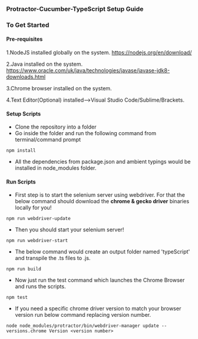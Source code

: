 ### Protractor-Cucumber-TypeScript Setup Guide   

### To Get Started

#### Pre-requisites
1.NodeJS installed globally on the system.
https://nodejs.org/en/download/

2.Java installed on the system.
https://www.oracle.com/uk/java/technologies/javase/javase-jdk8-downloads.html

3.Chrome browser installed on the system.

4.Text Editor(Optional) installed-->Visual Studio Code/Sublime/Brackets.

#### Setup Scripts
* Clone the repository into a folder
* Go inside the folder and run the following command from terminal/command prompt
```
npm install 
```
* All the dependencies from package.json and ambient typings would be installed in node_modules folder.

#### Run Scripts

* First step is to start the selenium server using webdriver. For that the below command should download the **chrome & gecko driver** binaries locally for you!

```
npm run webdriver-update
``` 

* Then you should start your selenium server!
```
npm run webdriver-start
```

* The below command would create an output folder named 'typeScript' and transpile the .ts files to .js.
```
npm run build
```

* Now just run the test command which launches the Chrome Browser and runs the scripts.
```
npm test
```

* If you need a specific chrome driver version to match your browser version run below command replacing version number.
```
node node_modules/protractor/bin/webdriver-manager update --versions.chrome Version <version number>
```



